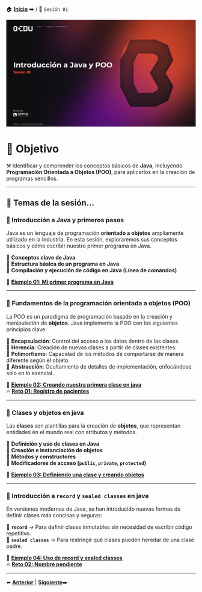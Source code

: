 🏠 [**Inicio**](../Readme.md) ➡️ / 📖 `Sesión 01`

<div align="center">
    <img src="Imagenes/S01.png" alt="Sesion_01">
</div>

# 🎯 Objetivo


⚒️ Identificar y comprender los conceptos básicos de **Java**, incluyendo **Programación Orientada a Objetos (POO)**, para aplicarlos en la creación de programas sencillos.

---

## 📂 Temas de la sesión...

### 📖 Introducción a Java y primeros pasos  
Java es un lenguaje de programación **orientado a objetos** ampliamente utilizado en la industria. En esta sesión, exploraremos sus conceptos básicos y cómo escribir nuestro primer programa en Java.  

🔹 **Conceptos clave de Java**  
🔹 **Estructura básica de un programa en Java**  
🔹 **Compilación y ejecución de código en Java (Línea de comandos)**  

📜 **[Ejemplo 01: Mi primer programa en Java](Ejemplo-01/Readme.md)**  

---

### 📖 Fundamentos de la programación orientada a objetos (POO)  
La POO es un paradigma de programación basado en la creación y manipulación de **objetos**. Java implementa la POO con los siguientes principios clave:  

🔹 **Encapsulación**: Control del acceso a los datos dentro de las clases.  
🔹 **Herencia**: Creación de nuevas clases a partir de clases existentes.  
🔹 **Polimorfismo**: Capacidad de los métodos de comportarse de manera diferente según el objeto.  
🔹 **Abstracción**: Ocultamiento de detalles de implementación, enfocándose solo en lo esencial.  

📜 **[Ejemplo 02: Creando nuestra primera clase en java](Ejemplo-02/Readme.md)**  
🔥 **[Reto 01: Registro de pacientes](Reto-01/Readme.md)**  

---

### 📖 Clases y objetos en java  
Las **clases** son plantillas para la creación de **objetos**, que representan entidades en el mundo real con atributos y métodos.

🔹 **Definición y uso de clases en Java**  
🔹 **Creación e instanciación de objetos**  
🔹 **Métodos y constructores**  
🔹 **Modificadores de acceso (`public`, `private`, `protected`)**  

📜 **[Ejemplo 03: Definiendo una clase y creando objetos](Ejemplo-03/Readme.md)**  

---

### 📖 Introducción a `record` y `sealed classes` en java
En versiones modernas de Java, se han introducido nuevas formas de definir clases más concisas y seguras:

🔹 **`record`** → Para definir clases inmutables sin necesidad de escribir código repetitivo.  
🔹 **`sealed classes`** → Para restringir qué clases pueden heredar de una clase padre.  

📜 **[Ejemplo 04: Uso de record y sealed classes](Ejemplo-04/Readme.md)**  
🔥 **[Reto 02: Nombre pendiente](Reto-04/Readme.md)**  

---

⬅️ [**Anterior**](../Readme.md) | [**Siguiente**](../Sesion-02/Readme.md)➡️